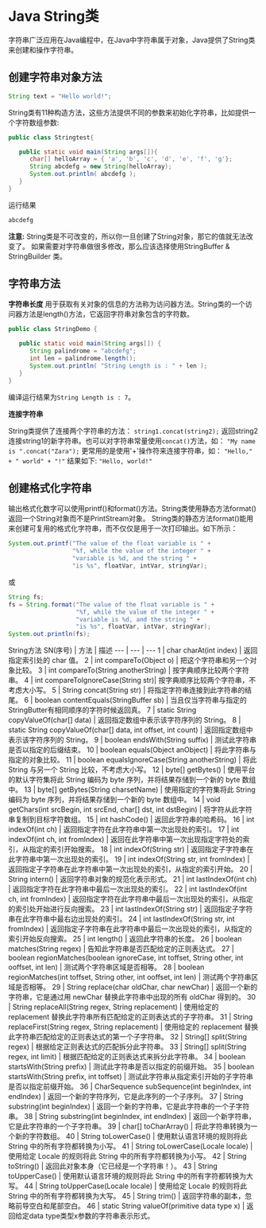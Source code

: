 # Java String类

字符串广泛应用在Java编程中，在Java中字符串属于对象，Java提供了String类来创建和操作字符串。

## 创建字符串对象方法
```java
String text = "Hello world!";
``` 

String类有11种构造方法，这些方法提供不同的参数来初始化字符串，比如提供一个字符数组参数: 
```java
public class Stringtest{

   public static void main(String args[]){
      char[] helloArray = { 'a', 'b', 'c', 'd', 'e', 'f', 'g'};
      String abcdefg = new String(helloArray);  
      System.out.println( abcdefg );
   }
}
``` 
运行结果 
```bash
abcdefg
``` 

**注意:** String类是不可改变的，所以你一旦创建了String对象，那它的值就无法改变了。 如果需要对字符串做很多修改，那么应该选择使用StringBuffer & StringBuilder 类。 

## 字符串方法 

**字符串长度** 
用于获取有关对象的信息的方法称为访问器方法。String类的一个访问器方法是length()方法，它返回字符串对象包含的字符数。 
```java
public class StringDemo {

   public static void main(String args[]) {
      String palindrome = "abcdefg";
      int len = palindrome.length();
      System.out.println( "String Length is : " + len );
   }
}
``` 
编译运行结果为`String Length is : 7`。 

**连接字符串** 

String类提供了连接两个字符串的方法：
`string1.concat(string2);` 
返回string2连接string1的新字符串。也可以对字符串常量使用`concat()`方法，如： 
`"My name is ".concat("Zara");` 
更常用的是使用'+'操作符来连接字符串，如：
`"Hello," + " world" + "!"` 
结果如下:
`"Hello, world!"` 
 
## 创建格式化字符串 

输出格式化数字可以使用printf()和format()方法。String类使用静态方法format()返回一个String对象而不是PrintStream对象。
String类的静态方法format()能用来创建可复用的格式化字符串，而不仅仅是用于一次打印输出。如下所示： 
```java
System.out.printf("The value of the float variable is " +
                  "%f, while the value of the integer " +
                  "variable is %d, and the string " +
                  "is %s", floatVar, intVar, stringVar);
``` 
或 
```java
String fs;
fs = String.format("The value of the float variable is " +
                   "%f, while the value of the integer " +
                   "variable is %d, and the string " +
                   "is %s", floatVar, intVar, stringVar);
System.out.println(fs);
``` 

String方法 
SN(序号) | 方法 | 描述
 --- | --- | ---
1 | char charAt(int index) | 返回指定索引处的 char 值。
2 | int compareTo(Object o) | 把这个字符串和另一个对象比较。
3 | int compareTo(String anotherString) | 按字典顺序比较两个字符串。
4 | int compareToIgnoreCase(String str)| 按字典顺序比较两个字符串，不考虑大小写。
5 | String concat(String str) | 将指定字符串连接到此字符串的结尾。
6 | boolean contentEquals(StringBuffer sb) | 当且仅当字符串与指定的StringButter有相同顺序的字符时候返回真。
7 | static String copyValueOf(char[] data) | 返回指定数组中表示该字符序列的 String。
8 | static String copyValueOf(char[] data, int offset, int count) | 返回指定数组中表示该字符序列的 String。
9 | boolean endsWith(String suffix) | 测试此字符串是否以指定的后缀结束。
10 | boolean equals(Object anObject) | 将此字符串与指定的对象比较。
11 | boolean equalsIgnoreCase(String anotherString) | 将此 String 与另一个 String 比较，不考虑大小写。
12 | byte[] getBytes() | 使用平台的默认字符集将此 String 编码为 byte 序列，并将结果存储到一个新的 byte 数组中。
13 | byte[] getBytes(String charsetName) | 使用指定的字符集将此 String 编码为 byte 序列，并将结果存储到一个新的 byte 数组中。
14 | void getChars(int srcBegin, int srcEnd, char[] dst, int dstBegin) | 将字符从此字符串复制到目标字符数组。
15 | int hashCode() | 返回此字符串的哈希码。
16 | int indexOf(int ch) | 返回指定字符在此字符串中第一次出现处的索引。
17 | int indexOf(int ch, int fromIndex) | 返回在此字符串中第一次出现指定字符处的索引，从指定的索引开始搜索。
18 | int indexOf(String str) | 返回指定子字符串在此字符串中第一次出现处的索引。
19 | int indexOf(String str, int fromIndex) | 返回指定子字符串在此字符串中第一次出现处的索引，从指定的索引开始。
20 | String intern() | 返回字符串对象的规范化表示形式。
21 | int lastIndexOf(int ch) | 返回指定字符在此字符串中最后一次出现处的索引。
22 | int lastIndexOf(int ch, int fromIndex) | 返回指定字符在此字符串中最后一次出现处的索引，从指定的索引处开始进行反向搜索。
23 | int lastIndexOf(String str) | 返回指定子字符串在此字符串中最右边出现处的索引。
24 | int lastIndexOf(String str, int fromIndex) | 返回指定子字符串在此字符串中最后一次出现处的索引，从指定的索引开始反向搜索。
25 | int length() | 返回此字符串的长度。
26 | boolean matches(String regex) | 告知此字符串是否匹配给定的正则表达式。
27 | boolean regionMatches(boolean ignoreCase, int toffset, String other, int ooffset, int len) | 测试两个字符串区域是否相等。
28 | boolean regionMatches(int toffset, String other, int ooffset, int len) | 测试两个字符串区域是否相等。
29 | String replace(char oldChar, char newChar) | 返回一个新的字符串，它是通过用 newChar 替换此字符串中出现的所有 oldChar 得到的。
30 | String replaceAll(String regex, String replacement) | 使用给定的 replacement 替换此字符串所有匹配给定的正则表达式的子字符串。
31 | String replaceFirst(String regex, String replacement) | 使用给定的 replacement 替换此字符串匹配给定的正则表达式的第一个子字符串。
32 | String[] split(String regex) | 根据给定正则表达式的匹配拆分此字符串。
33 | String[] split(String regex, int limit) | 根据匹配给定的正则表达式来拆分此字符串。
34 | boolean startsWith(String prefix) | 测试此字符串是否以指定的前缀开始。
35 | boolean startsWith(String prefix, int toffset) | 测试此字符串从指定索引开始的子字符串是否以指定前缀开始。
36 | CharSequence subSequence(int beginIndex, int endIndex) | 返回一个新的字符序列，它是此序列的一个子序列。
37 | String substring(int beginIndex) | 返回一个新的字符串，它是此字符串的一个子字符串。
38 | String substring(int beginIndex, int endIndex) | 返回一个新字符串，它是此字符串的一个子字符串。
39 | char[] toCharArray() | 将此字符串转换为一个新的字符数组。
40 | String toLowerCase() | 使用默认语言环境的规则将此 String 中的所有字符都转换为小写。
41 | String toLowerCase(Locale locale) | 使用给定 Locale 的规则将此 String 中的所有字符都转换为小写。
42 | String toString() | 返回此对象本身（它已经是一个字符串！）。
43 | String toUpperCase() | 使用默认语言环境的规则将此 String 中的所有字符都转换为大写。
44 | String toUpperCase(Locale locale) | 使用给定 Locale 的规则将此 String 中的所有字符都转换为大写。
45 | String trim() | 返回字符串的副本，忽略前导空白和尾部空白。
46 | static String valueOf(primitive data type x) | 返回给定data type类型x参数的字符串表示形式。
